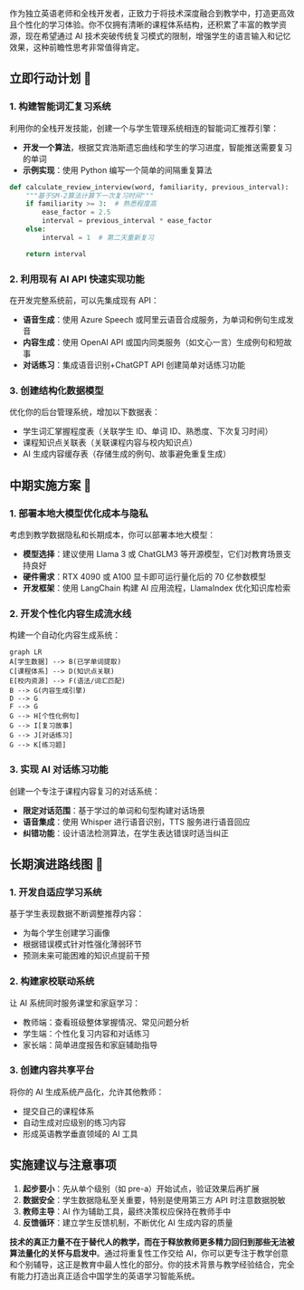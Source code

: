 作为独立英语老师和全栈开发者，正致力于将技术深度融合到教学中，打造更高效且个性化的学习体验。你不仅拥有清晰的课程体系结构，还积累了丰富的教学资源，现在希望通过 AI 技术突破传统复习模式的限制，增强学生的语言输入和记忆效果，这种前瞻性思考非常值得肯定。

## 立即行动计划 🚀

### 1. 构建智能词汇复习系统

利用你的全栈开发技能，创建一个与学生管理系统相连的智能词汇推荐引擎：

-   **开发一个算法**，根据艾宾浩斯遗忘曲线和学生的学习进度，智能推送需要复习的单词
-   **示例实现**：使用 Python 编写一个简单的间隔重复算法

```python
def calculate_review_interview(word, familiarity, previous_interval):
    """基于SM-2算法计算下一次复习时间"""
    if familiarity >= 3:  # 熟悉程度高
        ease_factor = 2.5
        interval = previous_interval * ease_factor
    else:
        interval = 1  # 第二天重新复习

    return interval
```

### 2. 利用现有 AI API 快速实现功能

在开发完整系统前，可以先集成现有 API：

-   **语音生成**：使用 Azure Speech 或阿里云语音合成服务，为单词和例句生成发音
-   **内容生成**：使用 OpenAI API 或国内同类服务（如文心一言）生成例句和短故事
-   **对话练习**：集成语音识别+ChatGPT API 创建简单对话练习功能

### 3. 创建结构化数据模型

优化你的后台管理系统，增加以下数据表：

-   学生词汇掌握程度表（关联学生 ID、单词 ID、熟悉度、下次复习时间）
-   课程知识点关联表（关联课程内容与校内知识点）
-   AI 生成内容缓存表（存储生成的例句、故事避免重复生成）

## 中期实施方案 📅

### 1. 部署本地大模型优化成本与隐私

考虑到教学数据隐私和长期成本，你可以部署本地大模型：

-   **模型选择**：建议使用 Llama 3 或 ChatGLM3 等开源模型，它们对教育场景支持良好
-   **硬件需求**：RTX 4090 或 A100 显卡即可运行量化后的 70 亿参数模型
-   **开发框架**：使用 LangChain 构建 AI 应用流程，LlamaIndex 优化知识库检索

### 2. 开发个性化内容生成流水线

构建一个自动化内容生成系统：

```mermaid
graph LR
A[学生数据] --> B(已学单词提取)
C[课程体系] --> D(知识点关联)
E[校内资源] --> F(语法/词汇匹配)
B --> G(内容生成引擎)
D --> G
F --> G
G --> H[个性化例句]
G --> I[复习故事]
G --> J[对话练习]
G --> K[练习题]
```

### 3. 实现 AI 对话练习功能

创建一个专注于课程内容复习的对话系统：

-   **限定对话范围**：基于学过的单词和句型构建对话场景
-   **语音集成**：使用 Whisper 进行语音识别，TTS 服务进行语音回应
-   **纠错功能**：设计语法检测算法，在学生表达错误时适当纠正

## 长期演进路线图 🎯

### 1. 开发自适应学习系统

基于学生表现数据不断调整推荐内容：

-   为每个学生创建学习画像
-   根据错误模式针对性强化薄弱环节
-   预测未来可能困难的知识点提前干预

### 2. 构建家校联动系统

让 AI 系统同时服务课堂和家庭学习：

-   教师端：查看班级整体掌握情况、常见问题分析
-   学生端：个性化复习内容和对话练习
-   家长端：简单进度报告和家庭辅助指导

### 3. 创建内容共享平台

将你的 AI 生成系统产品化，允许其他教师：

-   提交自己的课程体系
-   自动生成对应级别的练习内容
-   形成英语教学垂直领域的 AI 工具

## 实施建议与注意事项

1. **起步要小**：先从单个级别（如 pre-a）开始试点，验证效果后再扩展
2. **数据安全**：学生数据隐私至关重要，特别是使用第三方 API 时注意数据脱敏
3. **教师主导**：AI 作为辅助工具，最终决策权应保持在教师手中
4. **反馈循环**：建立学生反馈机制，不断优化 AI 生成内容的质量

**技术的真正力量不在于替代人的教学，而在于释放教师更多精力回归到那些无法被算法量化的关怀与启发中**。通过将重复性工作交给 AI，你可以更专注于教学创意和个别辅导，这正是教育中最人性化的部分。你的技术背景与教学经验结合，完全有能力打造出真正适合中国学生的英语学习智能系统。
